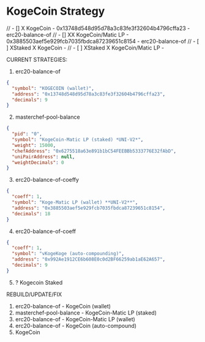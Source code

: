 # KogeCoin Strategy

// - [] X KogeCoin - 0x13748d548d95d78a3c83fe3f32604b4796cffa23 - erc20-balance-of 
// - [] XX KogeCoin/Matic LP - 0x3885503aef5e929fcb7035fbdca87239651c8154 - erc20-balance-of
// - [ ] XStaked X KogeCoin - 
// - [ ] XStaked X KogeCoin/Matic LP -

CURRENT STRATEGIES:

1) erc20-balance-of

```json
{
  "symbol": "KOGECOIN (wallet)",
  "address": "0x13748d548d95d78a3c83fe3f32604b4796cffa23",
  "decimals": 9
}
```

2) masterchef-pool-balance

```json
{
  "pid": "0",
  "symbol": "KogeCoin-Matic LP (staked) *UNI-V2*",
  "weight": 15000,
  "chefAddress": "0x6275518a63e891b1bC54FEEBBb5333776E32fAbD",
  "uniPairAddress": null,
  "weightDecimals": 0
}
```

3) erc20-balance-of-coeffy

```json
{
  "coeff": 1,
  "symbol": "Koge-Matic LP (wallet) **UNI-V2**",
  "address": "0x3885503aef5e929fcb7035fbdca87239651c8154",
  "decimals": 18
}
```

4) erc20-balance-of-coeff

```json
{
  "coeff": 1,
  "symbol": "vKogeKoge (auto-compounding)",
  "address": "0x992Ae1912CE6b608E0c0d2BF66259ab1aE62A657",
  "decimals": 9
}
```

5) ? Kogecoin Staked

REBUILD/UPDATE/FIX

1) erc20-balance-of - KogeCoin (wallet)
2) masterchef-pool-balance - KogeCoin-Matic LP (staked)
3) erc20-balance-of - KogeCoin-Matic LP (wallet)
4) erc20-balance-of - KogeCoin (auto-compound)
5) KogeCoin